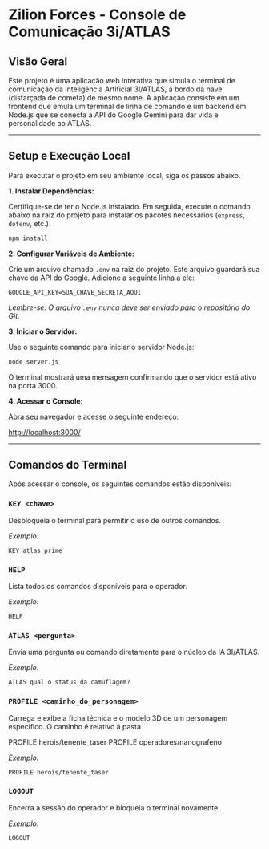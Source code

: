 # Zilion Forces - Console de Comunicação 3i/ATLAS

## Visão Geral

Este projeto é uma aplicação web interativa que simula o terminal de comunicação da Inteligência Artificial 3I/ATLAS, a bordo da nave (disfarçada de cometa) de mesmo nome. A aplicação consiste em um frontend que emula um terminal de linha de comando e um backend em Node.js que se conecta à API do Google Gemini para dar vida e personalidade ao ATLAS.

---

## Setup e Execução Local

Para executar o projeto em seu ambiente local, siga os passos abaixo.

**1. Instalar Dependências:**

Certifique-se de ter o Node.js instalado. Em seguida, execute o comando abaixo na raiz do projeto para instalar os pacotes necessários (`express`, `dotenv`, etc.).

```bash
npm install
```

**2. Configurar Variáveis de Ambiente:**

Crie um arquivo chamado `.env` na raiz do projeto. Este arquivo guardará sua chave da API do Google. Adicione a seguinte linha a ele:

```
GOOGLE_API_KEY=SUA_CHAVE_SECRETA_AQUI
```

*Lembre-se: O arquivo `.env` nunca deve ser enviado para o repositório do Git.*

**3. Iniciar o Servidor:**

Use o seguinte comando para iniciar o servidor Node.js:

```bash
node server.js
```

O terminal mostrará uma mensagem confirmando que o servidor está ativo na porta 3000.

**4. Acessar o Console:**

Abra seu navegador e acesse o seguinte endereço:

[http://localhost:3000/](http://localhost:3000/)


---

## Comandos do Terminal

Após acessar o console, os seguintes comandos estão disponíveis:

### `KEY <chave>`

Desbloqueia o terminal para permitir o uso de outros comandos.

*Exemplo:*
```
KEY atlas_prime
```

### `HELP`

Lista todos os comandos disponíveis para o operador.

*Exemplo:*
```
HELP
```

### `ATLAS <pergunta>`

Envia uma pergunta ou comando diretamente para o núcleo da IA 3I/ATLAS.

*Exemplo:*
```
ATLAS qual o status da camuflagem?
```

### `PROFILE <caminho_do_personagem>`

Carrega e exibe a ficha técnica e o modelo 3D de um personagem específico. O caminho é relativo à pasta 

PROFILE herois/tenente_taser
PROFILE operadores/nanografeno

*Exemplo:*
```
PROFILE herois/tenente_taser
```

### `LOGOUT`

Encerra a sessão do operador e bloqueia o terminal novamente.

*Exemplo:*
```
LOGOUT
```
